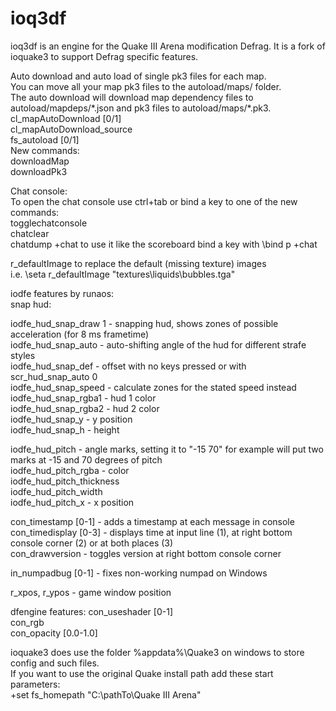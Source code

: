 ioq3df
======

ioq3df is an engine for the Quake III Arena modification Defrag. It is a fork of ioquake3 to support Defrag specific features.

Auto download and auto load of single pk3 files for each map.  
You can move all your map pk3 files to the autoload/maps/ folder.  
The auto download will download map dependency files to autoload/mapdeps/\*.json and pk3 files to autoload/maps/\*.pk3.  
cl_mapAutoDownload 		[0/1]  
cl_mapAutoDownload\_source  
fs_autoload 			[0/1]  
New commands:  
downloadMap <filename>  
downloadPk3 <filename>


Chat console:  
To open the chat console use ctrl+tab or bind a key to one of the new commands:  
togglechatconsole  
chatclear  
chatdump
+chat		to use it like the scoreboard bind a key with \bind p +chat


r_defaultImage to replace the default (missing texture) images  
i.e. \seta r_defaultImage "textures\liquids\bubbles.tga"

iodfe features by runaos:  
snap hud:

iodfe_hud\_snap_draw 1	- snapping hud, shows zones of possible acceleration (for 8 ms frametime)  
iodfe_hud\_snap_auto	- auto-shifting angle of the hud for different strafe styles  
iodfe_hud\_snap_def	- offset with no keys pressed or with scr_hud_snap_auto 0  
iodfe_hud\_snap_speed	- calculate zones for the stated speed instead  
iodfe_hud\_snap_rgba1	- hud 1 color  
iodfe_hud\_snap_rgba2	- hud 2 color  
iodfe_hud\_snap_y	- y position  
iodfe_hud\_snap_h	- height

iodfe_hud\_pitch		- angle marks, setting it to "-15 70" for example will put two marks at -15 and 70 degrees of pitch   
iodfe_hud\_pitch_rgba	- color  
iodfe_hud\_pitch_thickness  
iodfe_hud\_pitch_width  
iodfe_hud\_pitch_x	- x position

con_timestamp [0-1]	- adds a timestamp at each message in console  
con_timedisplay [0-3]	- displays time at input line (1), at right bottom console corner (2) or at both places (3)  
con_drawversion		- toggles version at right bottom console corner

in_numpadbug [0-1] 	- fixes non-working numpad on Windows

r_xpos, r_ypos		- game window position

dfengine features:
con_useshader [0-1]  
con_rgb  
con_opacity [0.0-1.0]


ioquake3 does use the folder %appdata%\Quake3 on windows to store config and such files.  
If you want to use the original Quake install path add these start parameters:  
+set fs_homepath "C:\pathTo\Quake III Arena"
